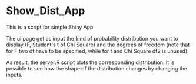 # Show_Dist_App
This is a script for simple Shiny App 

The ui page get as input the kind of probability distribution you want to display (F, Student's t of Chi Square) and the degrees of freedom (note that for F two df have to be specified, while for t and Chi Square df2 is unused).

As result, the server.R script plots the corresponding distribution. It is possible to see how the shape of the distribution changes by changing the inputs.
